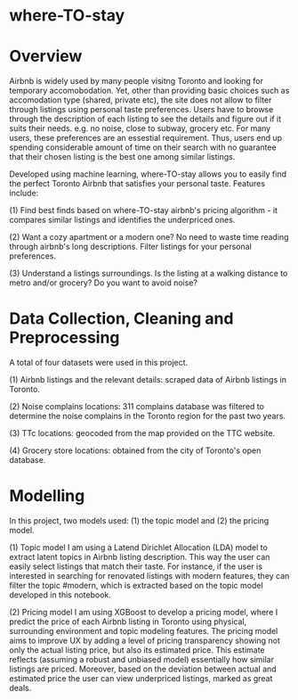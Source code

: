 # where-TO-stay

# Overview
Airbnb is widely used by many people visitng Toronto and looking for temporary accomobodation. Yet, other than providing basic choices such as accomodation type (shared, private etc), the site does not allow to filter through listings using personal taste preferences. Users have to browse through the description of each listing to see the details and figure out if it suits their needs. e.g. no noise, close to subway, grocery etc. For many users, these preferences are an essestial requirement. Thus, users end up spending considerable amount of time on their search with no guarantee that their chosen listing is the best one among similar listings.

Developed using machine learning, where-TO-stay allows you to easily find the perfect Toronto Airbnb that satisfies your personal taste.
Features include:

(1) Find best finds based on where-TO-stay airbnb's pricing algorithm - it compares similar listings and identifies the underpriced ones.

(2) Want a cozy apartment or a modern one? No need to waste time reading through airbnb's long descriptions. Filter listings for your personal preferences.

(3) Understand a listings surroundings. Is the listing at a walking distance to metro and/or grocery? Do you want to avoid noise?

# Data Collection, Cleaning and Preprocessing
A total of four datasets were used in this project.

(1) Airbnb listings and the relevant details: scraped data of Airbnb listings in Toronto. 

(2) Noise complains locations: 311 complains database was filtered to determine the noise complains in the Toronto region for the past two years.  

(3) TTc locations: geocoded from the map provided on the TTC website.

(4) Grocery store locations: obtained from the city of Toronto's open database. 

# Modelling
In this project, two models used: (1) the topic model and (2) the pricing model.

(1) Topic model
I am using a Latend Dirichlet Allocation (LDA) model to extract latent topics in Airbnb listing description. This way the user can easily select listings that match their taste. For instance, if the user is interested in searching for renovated listings with modern features, they can filter the topic #modern, which is extracted based on the topic model developed in this notebook.

(2) Pricing model
I am using XGBoost to develop a pricing model, where I predict the price of each Airbnb listing in Toronto using physical, surrounding environment and topic modeling features. The pricing model aims to improve UX by adding a level of pricing transparency showing not only the actual listing price, but also its estimated price. This estimate reflects (assuming a robust and unbiased model) essentially how similar listings are priced.
Moreover, based on the deviation between actual and estimated price the user can view underpriced listings, marked as great deals.
